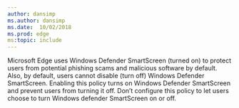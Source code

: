 ```yaml
---
author: dansimp
ms.author: dansimp
ms.date:  10/02/2018
ms.prod: edge
ms:topic: include
---
```


Microsoft Edge uses Windows Defender SmartScreen (turned on) to protect users from potential phishing scams and malicious software by default.  Also, by default, users cannot disable (turn off) Windows Defender SmartScreen. Enabling this policy turns on Windows Defender SmartScreen and prevent users from turning it off.  Don’t configure this policy to let users choose to turn Windows defender SmartScreen on or off. 

